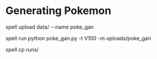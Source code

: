 
# Generating Pokemon

spell upload data/ --name poke_gan

spell run python poke_gan.py -t V100 -m uploads/poke_gan

spell cp runs/<run number>
